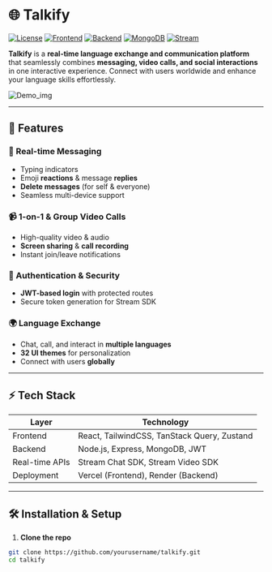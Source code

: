 # 🌐 Talkify

[![License](https://img.shields.io/badge/License-MIT-blue.svg)](LICENSE)
[![Frontend](https://img.shields.io/badge/Frontend-React-green)](https://reactjs.org/)
[![Backend](https://img.shields.io/badge/Backend-Node.js-yellow)](https://nodejs.org/)
[![MongoDB](https://img.shields.io/badge/Database-MongoDB-blue)](https://www.mongodb.com/)
[![Stream](https://img.shields.io/badge/Real--time-Stream-orange)](https://getstream.io/)

**Talkify** is a **real-time language exchange and communication platform** that seamlessly combines **messaging, video calls, and social interactions** in one interactive experience. Connect with users worldwide and enhance your language skills effortlessly.  

![Demo_img](public/demo_img.png)


---

## 🚀 Features

### 💬 Real-time Messaging
- Typing indicators  
- Emoji **reactions** & message **replies**  
- **Delete messages** (for self & everyone)  
- Seamless multi-device support  

### 📹 1-on-1 & Group Video Calls
- High-quality video & audio  
- **Screen sharing** & **call recording**  
- Instant join/leave notifications  

### 🔐 Authentication & Security
- **JWT-based login** with protected routes  
- Secure token generation for Stream SDK  

### 🌍 Language Exchange
- Chat, call, and interact in **multiple languages**  
- **32 UI themes** for personalization  
- Connect with users **globally**  

---

## ⚡ Tech Stack

| Layer          | Technology |
|----------------|------------|
| Frontend       | React, TailwindCSS, TanStack Query, Zustand |
| Backend        | Node.js, Express, MongoDB, JWT |
| Real-time APIs | Stream Chat SDK, Stream Video SDK |
| Deployment     | Vercel (Frontend), Render (Backend) |

---

## 🛠️ Installation & Setup

1. **Clone the repo**
```bash
git clone https://github.com/yourusername/talkify.git
cd talkify
